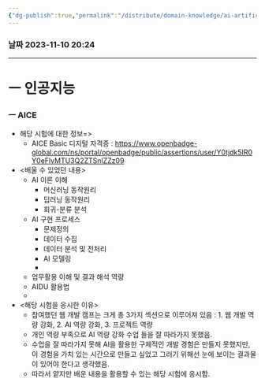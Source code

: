 ```yaml
---
{"dg-publish":true,"permalink":"/distribute/domain-knowledge/ai-artificial-intelligence/","tags":["도메인지식","인공지능"],"noteIcon":""}
---
```


### 날짜 2023-11-10 20:24

-------------------------------

# ㅡ 인공지능

### ㅡ AICE

- 해당 시험에 대한 정보=>
	- AICE Basic 디지털 자격증 : https://www.openbadge-global.com/ns/portal/openbadge/public/assertions/user/Y0tjdk5IR0Y0eFlvMTU3Q2ZTSnlZZz09
- <배울 수 있었던 내용>
	- AI 이론 이해
		- 머신러닝 동작원리
		- 딥러닝 동작원리
		- 회귀-분류 분석
	- AI 구현 프로세스
		- 문제정의
		- 데이터 수집
		- 데이터 분석 및 전처리
		- AI 모델링
		- 
	- 업무활용 이해 및 결과 해석 역량 
	- AIDU 활용법
	- 
- <해당 시험을 응시한 이유>  
	- 참여했던 웹 개발 캠프는 크게 총 3가지 섹션으로 이루어져 있음 : 1. 웹 개발 역량 강화, 2. AI 역량 강화, 3. 프로젝트 역량  
	- 개인 역량 부족으로 AI 역량 강화 수업 들을 잘 따라가지 못했음.  
	- 수업을 잘 따라가지 못해 AI을 활용한 구체적인 개발 경험은 만들지 못했지만, 이 경험을 가치 있는 시간으로 만들고 싶었고 그러기 위해선 눈에 보이는 결과물이 있어야 한다고 생각했음.  
	- 따라서 얕지만 배운 내용을 활용할 수 있는 해당 시험에 응시함.


